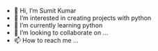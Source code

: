 - 👋 Hi, I’m Sumit Kumar
- 👀 I’m interested in  creating projects with python
- 🌱 I’m currently learning python
- 💞️ I’m looking to collaborate on ...
- 📫 How to reach me ...

<!---
summu33/summu33 is a ✨ special ✨ repository because its `README.md` (this file) appears on your GitHub profile.
You can click the Preview link to take a look at your changes.
--->
